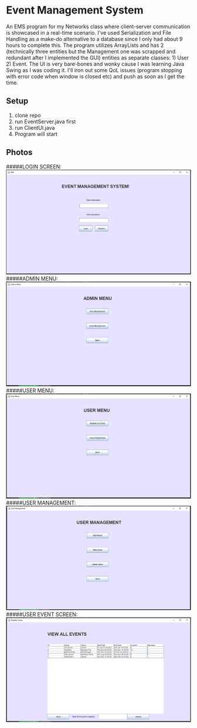 # Event Management System
An EMS program for my Networks class where client-server communication is showcased in a real-time scenario. I've used Serialization and File Handling as a make-do alternative to a database since I only had about 9 hours to complete this. The program utilizes ArrayLists and has 2 (technically three entities but the Management one was scrapped and redundant after I implemented the GUI) entities as separate classes: 1) User 2) Event. The UI is very bare-bones and wonky cause I was learning Java Swing as I was coding it. I'll iron out some QoL issues (program stopping with error code when window is closed etc) and push as soon as I get the time.

## Setup
1) clone repo
2) run EventServer.java first
3) run ClientUI.java
4) Program will start

## Photos
#####LOGIN SCREEN:
![Login Page](https://github.com/spa45rky/event-management-system/blob/main/SCREENSHOTS/LOGIN.PNG)
#####ADMIN MENU:
![Admin Menu](https://github.com/spa45rky/event-management-system/blob/main/SCREENSHOTS/ADMIN.PNG)
#####USER MENU:
![User Menu](https://github.com/spa45rky/event-management-system/blob/main/SCREENSHOTS/USER.PNG)
#####USER MANAGEMENT:
![User Management](https://github.com/spa45rky/event-management-system/blob/main/SCREENSHOTS/USERMGMT.PNG)
#####USER EVENT SCREEN:
![Register for Event](https://github.com/spa45rky/event-management-system/blob/main/SCREENSHOTS/ADDNEW.PNG)
